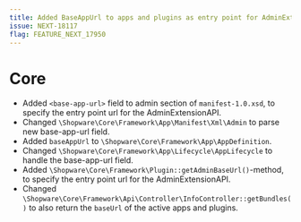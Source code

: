 ```yaml
---
title: Added BaseAppUrl to apps and plugins as entry point for AdminExtensionAPI
issue: NEXT-18117
flag: FEATURE_NEXT_17950
---
```

# Core
* Added `<base-app-url>` field to admin section of `manifest-1.0.xsd`, to specify the entry point url for the AdminExtensionAPI.
* Changed `\Shopware\Core\Framework\App\Manifest\Xml\Admin` to parse new base-app-url field.
* Added `baseAppUrl` to `\Shopware\Core\Framework\App\AppDefinition`.
* Changed `\Shopware\Core\Framework\App\Lifecycle\AppLifecycle` to handle the base-app-url field.
* Added `\Shopware\Core\Framework\Plugin::getAdminBaseUrl()`-method, to specify the entry point url for the AdminExtensionAPI.
* Changed `\Shopware\Core\Framework\Api\Controller\InfoController::getBundles()` to also return the `baseUrl` of the active apps and plugins.

